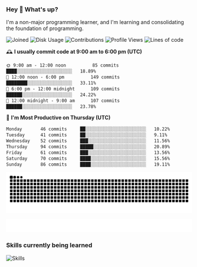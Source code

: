 ### Hey :wave: What's up?

I'm a non-major programming learner, and I'm learning and consolidating the foundation of programming.

<!--START_SECTION:waka-->
![Joined](http://img.shields.io/badge/Joined-6%20years%20ago-6D67E4?style=flat&labelColor=453C67)
![Disk Usage](http://img.shields.io/badge/Github%27s%20Storage-592.0%20MB-FD841F?style=flat&labelColor=E14D2A)
![Contributions](http://img.shields.io/badge/Contributions%20in%202023-58-7DCE13?style=flat&labelColor=2B7A0B)
![Profile Views](http://img.shields.io/badge/Profile%20Views-72-3AB4F2?style=flat&labelColor=0078AA)
![Lines of code](https://img.shields.io/badge/Lines%20of%20code-2%20Million%20Lines%20of%20code-FF8B8B?style=flat&labelColor=EB4747)

🕰️ **I usually commit code at 9:00 am to 6:00 pm (UTC)** 

```text
🌞 9:00 am - 12:00 noon          85 commits     ████░░░░░░░░░░░░░░░░░░░░░   18.89% 
🌆 12:00 noon - 6:00 pm          149 commits    ████████░░░░░░░░░░░░░░░░░   33.11% 
🌃 6:00 pm - 12:00 midnight      109 commits    ██████░░░░░░░░░░░░░░░░░░░   24.22% 
🌙 12:00 midnight - 9:00 am      107 commits    ██████░░░░░░░░░░░░░░░░░░░   23.78%
```
📅 **I'm Most Productive on Thursday (UTC)** 

```text
Monday       46 commits     ██░░░░░░░░░░░░░░░░░░░░░░░   10.22% 
Tuesday      41 commits     ██░░░░░░░░░░░░░░░░░░░░░░░   9.11% 
Wednesday    52 commits     ███░░░░░░░░░░░░░░░░░░░░░░   11.56% 
Thursday     94 commits     █████░░░░░░░░░░░░░░░░░░░░   20.89% 
Friday       61 commits     ███░░░░░░░░░░░░░░░░░░░░░░   13.56% 
Saturday     70 commits     ████░░░░░░░░░░░░░░░░░░░░░   15.56% 
Sunday       86 commits     ████░░░░░░░░░░░░░░░░░░░░░   19.11%
```

<!--END_SECTION:waka-->

![Snake animation](https://raw.githubusercontent.com/dirname/dirname/output/snake.svg)

![metrics](github-metrics.svg)

### Skills currently being learned

![Skills](https://skillicons.dev/icons?i=linux,rust,go,solidity,typescript,bash,git,postgres,mysql,redis,mongo,docker,kubernetes,grafana,prometheus)
